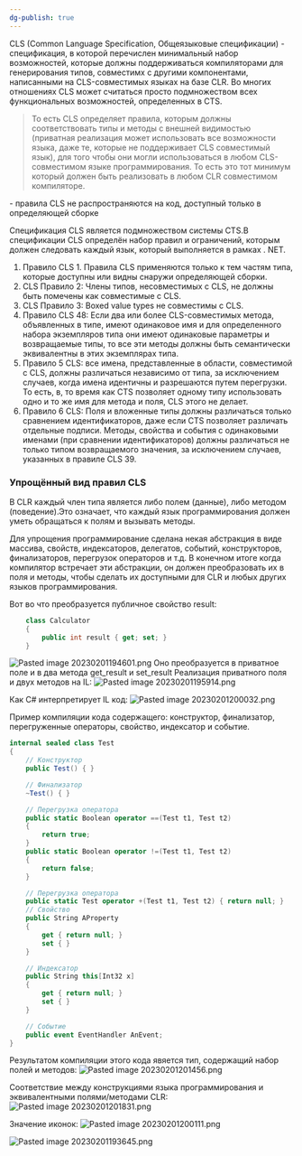 ```yaml
---
dg-publish: true
---
```


CLS (Common Language Specification, Общеязыковые спецификации) - спецификация, в которой перечислен минимальный набор возможностей, которые должны поддерживаться компиляторами для генерирования типов, совместимх с другими компонентами, написанными на CLS-совместимых языках на базе CLR. Во многих отношениях CLS может считаться просто подмножеством всех функциональных возможностей, определенных в CTS.

> То есть CLS определяет правила, которым должны соответствовать типы и методы с внешней видимостью (приватная реализация может использовать все возможности языка, даже те, которые не поддерживает CLS совместимый язык), для того чтобы они могли использоваться в любом CLS-совместимом языке программирования. То есть это тот минимум который должен быть реализовать в любом CLR совместимом компиляторе.

 \- правила CLS не распространяются на код, доступный только в определяющей сборке

Спецификация CLS является подмножеством системы CTS.В спецификации CLS определён набор правил и ограничений, которым должен следовать каждый язык, который выполняется в рамках . NET.
1. Правило CLS 1. Правила CLS применяются только к тем частям типа, которые доступны или видны снаружи определяющей сборки.
2. CLS Правило 2: Члены типов, несовместимых с CLS, не должны быть помечены как совместимые с CLS.
3. CLS Правило 3: Boxed value types не совместимы с CLS.
4. Правило CLS 48: Если два или более CLS-совместимых метода, объявленных в типе, имеют одинаковое имя и для определенного набора экземпляров типа они имеют одинаковые параметры и возвращаемые типы, то все эти методы должны быть семантически эквивалентны в этих экземплярах типа.
5. Правило 5 CLS: все имена, представленные в области, совместимой с CLS, должны различаться независимо от типа, за исключением случаев, когда имена идентичны и разрешаются путем перегрузки. То есть, в, то время как CTS позволяет одному типу использовать одно и то же имя для метода и поля, CLS этого не делает.
6. Правило 6 CLS: Поля и вложенные типы должны различаться только сравнением идентификаторов, даже если CTS позволяет различать отдельные подписи. Методы, свойства и события с одинаковыми именами (при сравнении идентификаторов) должны различаться не только типом возвращаемого значения, за исключением случаев, указанных в правиле CLS 39.

### Упрощённый вид правил CLS
В CLR каждый член типа является либо полем (данные), либо методом (поведение).Это означает, что каждый язык программирования должен уметь обращаться к полям и вызывать методы.

Для упрощения программирование сделана некая абстракция в виде массива, свойств, индексаторов, делегатов, событий, конструкторов, финализаторов, перегрузок операторов и т.д. В конечном итоге когда компилятор встречает эти абстракции, он должен преобразовать их в поля и методы, чтобы сделать их доступными для CLR и любых других языков программирования.

Вот во что преобразуется публичное свойство result:
```csharp
    class Calculator
    {
        public int result { get; set; }
    }
```

![Pasted image 20230201194601.png](/img/user/Files/Image/Pasted%20image%2020230201194601.png)
Оно преобразуется в приватное поле и в два метода get_result и set_result
Реализация приватного поля и двух методов на IL:
![Pasted image 20230201195914.png](/img/user/Files/Image/Pasted%20image%2020230201195914.png)

Как C# интерпретирует IL код:
![Pasted image 20230201200032.png](/img/user/Files/Image/Pasted%20image%2020230201200032.png)

Пример компиляции кода содержащего: конструктор, финализатор, перегруженные операторы, свойство, индексатор и событие.

```csharp
internal sealed class Test
{
	// Конструктор
	public Test() { }

	// Финализатор
	~Test() { }

	// Перегрузка оператора
	public static Boolean operator ==(Test t1, Test t2)
	{
		return true;
	}
	public static Boolean operator !=(Test t1, Test t2)
	{
		return false;
	}

	// Перегрузка оператора
	public static Test operator +(Test t1, Test t2) { return null; }
	// Свойство
	public String AProperty
	{
		get { return null; }
		set { }
	}

	// Индексатор
	public String this[Int32 x]
	{
		get { return null; }
		set { }
	}

	// Событие
	public event EventHandler AnEvent;
}
```
Результатом компиляции этого кода явяется тип, содержащий набор полей и методов:
![Pasted image 20230201201456.png](/img/user/Files/Image/Pasted%20image%2020230201201456.png)

Соответствие между конструкциями языка программирования и эквивалентными полями/методами CLR:
![Pasted image 20230201201831.png](/img/user/Files/Image/Pasted%20image%2020230201201831.png)


Значение иконок:
![Pasted image 20230201200111.png](/img/user/Files/Image/Pasted%20image%2020230201200111.png)




![Pasted image 20230201193645.png](/img/user/Files/Image/Pasted%20image%2020230201193645.png)

